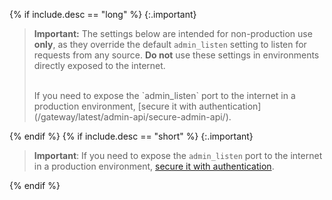 {% if include.desc == "long" %}
   {:.important}
   > **Important:** The settings below are intended for non-production use **only**, as they override the default `admin_listen` setting to listen for requests from any source. **Do not** use these settings in environments directly exposed to the internet.
   >
   > <br>
   > If you need to expose the `admin_listen` port to the internet in a production environment, [secure it with authentication](/gateway/latest/admin-api/secure-admin-api/).

{% endif %}
{% if include.desc == "short" %}
   {:.important}
   > **Important**: If you need to expose the `admin_listen` port to the internet in a production environment, [secure it with authentication](/gateway/latest/admin-api/secure-admin-api/).

{% endif %}
